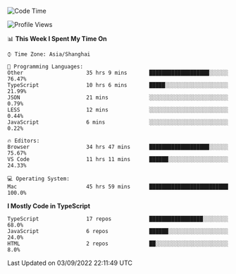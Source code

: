 <!--START_SECTION:waka-->
![Code Time](http://img.shields.io/badge/Code%20Time-2%2C716%20hrs%2059%20mins-blue)

![Profile Views](http://img.shields.io/badge/Profile%20Views-1-blue)

📊 **This Week I Spent My Time On** 

```text
⌚︎ Time Zone: Asia/Shanghai

💬 Programming Languages: 
Other                    35 hrs 9 mins       ███████████████████░░░░░░   76.47% 
TypeScript               10 hrs 6 mins       █████░░░░░░░░░░░░░░░░░░░░   21.99% 
JSON                     21 mins             ░░░░░░░░░░░░░░░░░░░░░░░░░   0.79% 
LESS                     12 mins             ░░░░░░░░░░░░░░░░░░░░░░░░░   0.44% 
JavaScript               6 mins              ░░░░░░░░░░░░░░░░░░░░░░░░░   0.22%

🔥 Editors: 
Browser                  34 hrs 47 mins      ███████████████████░░░░░░   75.67% 
VS Code                  11 hrs 11 mins      ██████░░░░░░░░░░░░░░░░░░░   24.33%

💻 Operating System: 
Mac                      45 hrs 59 mins      █████████████████████████   100.0%

```

**I Mostly Code in TypeScript** 

```text
TypeScript               17 repos            █████████████████░░░░░░░░   68.0% 
JavaScript               6 repos             ██████░░░░░░░░░░░░░░░░░░░   24.0% 
HTML                     2 repos             ██░░░░░░░░░░░░░░░░░░░░░░░   8.0%

```



 Last Updated on 03/09/2022 22:11:49 UTC
<!--END_SECTION:waka-->
